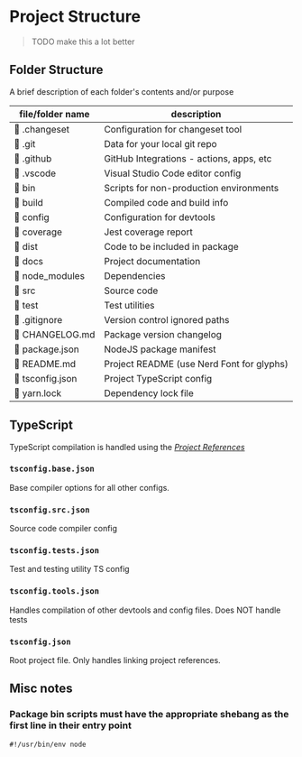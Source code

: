 # Project Structure

> TODO make this a lot better

## Folder Structure

A brief description of each folder's contents and/or purpose

| file/folder name | description                               |
| ---------------- | ----------------------------------------- |
|  .changeset     | Configuration for changeset tool          |
|  .git           | Data for your local git repo              |
|  .github        | GitHub Integrations - actions, apps, etc  |
|  .vscode        | Visual Studio Code editor config          |
|  bin            | Scripts for non-production environments   |
|  build          | Compiled code and build info              |
|  config         | Configuration for devtools                |
|  coverage       | Jest coverage report                      |
|  dist           | Code to be included in package            |
|  docs           | Project documentation                     |
|  node_modules   | Dependencies                              |
|  src            | Source code                               |
|  test           | Test utilities                            |
|  .gitignore     | Version control ignored paths             |
|  CHANGELOG.md   | Package version changelog                 |
|  package.json   | NodeJS package manifest                   |
|  README.md      | Project README (use Nerd Font for glyphs) |
|  tsconfig.json  | Project TypeScript config                 |
|  yarn.lock      | Dependency lock file                      |

## TypeScript

TypeScript compilation is handled using the [_Project References_](project-references-link)

### `tsconfig.base.json`

Base compiler options for all other configs.

### `tsconfig.src.json`

Source code compiler config

### `tsconfig.tests.json`

Test and testing utility TS config

### `tsconfig.tools.json`

Handles compilation of other devtools and config files. Does NOT handle tests

### `tsconfig.json`

Root project file. Only handles linking project references.

## Misc notes

### Package bin scripts must have the appropriate shebang as the first line in their entry point

```shell
#!/usr/bin/env node
```

[project-references-link]: https://www.typescriptlang.org/docs/handbook/project-references.html
